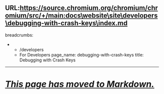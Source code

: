 URL:https://source.chromium.org/chromium/chromium/src/+/main:docs\website\site\developers\debugging-with-crash-keys\index.md
---
breadcrumbs:
- - /developers
  - For Developers
page_name: debugging-with-crash-keys
title: Debugging with Crash Keys
---

# *[This page has moved to Markdown.](https://chromium.googlesource.com/chromium/src/+/HEAD/docs/debugging_with_crash_keys.md)*
